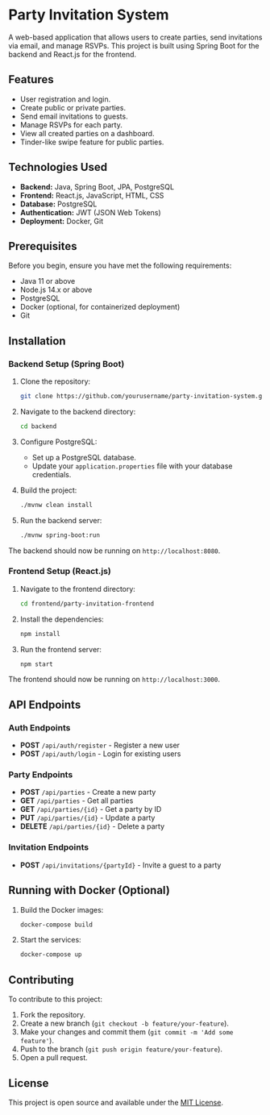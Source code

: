 # Party Invitation System

A web-based application that allows users to create parties, send invitations via email, and manage RSVPs. This project is built using Spring Boot for the backend and React.js for the frontend.

## Features

- User registration and login.
- Create public or private parties.
- Send email invitations to guests.
- Manage RSVPs for each party.
- View all created parties on a dashboard.
- Tinder-like swipe feature for public parties.

## Technologies Used

- **Backend:** Java, Spring Boot, JPA, PostgreSQL
- **Frontend:** React.js, JavaScript, HTML, CSS
- **Database:** PostgreSQL
- **Authentication:** JWT (JSON Web Tokens)
- **Deployment:** Docker, Git

## Prerequisites

Before you begin, ensure you have met the following requirements:

- Java 11 or above
- Node.js 14.x or above
- PostgreSQL
- Docker (optional, for containerized deployment)
- Git

## Installation

### Backend Setup (Spring Boot)

1. Clone the repository:
    ```bash
    git clone https://github.com/yourusername/party-invitation-system.git
    ```

2. Navigate to the backend directory:
    ```bash
    cd backend
    ```

3. Configure PostgreSQL:
   - Set up a PostgreSQL database.
   - Update your `application.properties` file with your database credentials.

4. Build the project:
    ```bash
    ./mvnw clean install
    ```

5. Run the backend server:
    ```bash
    ./mvnw spring-boot:run
    ```

The backend should now be running on `http://localhost:8080`.

### Frontend Setup (React.js)

1. Navigate to the frontend directory:
    ```bash
    cd frontend/party-invitation-frontend
    ```

2. Install the dependencies:
    ```bash
    npm install
    ```

3. Run the frontend server:
    ```bash
    npm start
    ```

The frontend should now be running on `http://localhost:3000`.

## API Endpoints

### Auth Endpoints

- **POST** `/api/auth/register` - Register a new user
- **POST** `/api/auth/login` - Login for existing users

### Party Endpoints

- **POST** `/api/parties` - Create a new party
- **GET** `/api/parties` - Get all parties
- **GET** `/api/parties/{id}` - Get a party by ID
- **PUT** `/api/parties/{id}` - Update a party
- **DELETE** `/api/parties/{id}` - Delete a party

### Invitation Endpoints

- **POST** `/api/invitations/{partyId}` - Invite a guest to a party

## Running with Docker (Optional)

1. Build the Docker images:
    ```bash
    docker-compose build
    ```

2. Start the services:
    ```bash
    docker-compose up
    ```

## Contributing

To contribute to this project:

1. Fork the repository.
2. Create a new branch (`git checkout -b feature/your-feature`).
3. Make your changes and commit them (`git commit -m 'Add some feature'`).
4. Push to the branch (`git push origin feature/your-feature`).
5. Open a pull request.

## License

This project is open source and available under the [MIT License](LICENSE).
